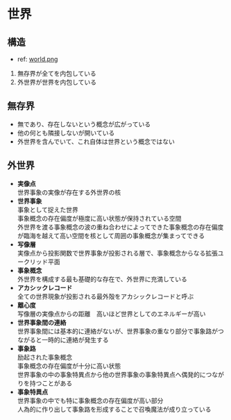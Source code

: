 # 世界
## 構造
- ref: [world.png](/reference/world.png)
1. 無存界が全てを内包している
2. 外世界が世界を内包している


## 無存界
- 無であり、存在しないという概念が広がっている
- 他の何とも隣接しないが開いている
- 外世界を含んでいて、これ自体は世界という概念ではない


## 外世界
- __実像点__  
  世界事象の実像が存在する外世界の核
- __世界事象__  
  事象として捉えた世界  
  事象概念の存在偏度が極度に高い状態が保持されている空間  
  外世界を渡る事象概念の波の重ね合わせによってできた事象概念の存在偏度が臨海を越えて高い空間を核として周囲の事象概念が集まってできる
- __写像層__  
  実像点から投影関数で世界事象が投影される層で、事象概念からなる拡張ユークリッド平面
- __事象概念__  
  外世界を構成する最も基礎的な存在で、外世界に充満している
- __アカシックレコード__  
  全ての世界現象が投影される最外殻をアカシックレコードと呼ぶ
- __離心度__  
  写像層の実像点からの距離　高いほど世界としてのエネルギーが高い
- __世界事象間の連絡__  
  世界事象間には基本的に連絡がないが、世界事象の重なり部分で事象路がつながると一時的に連絡が発生する
- __事象路__  
  励起された事象概念  
  事象概念の存在偏度が十分に高い状態  
  世界事象の中の事象特異点から他の世界事象の事象特異点へ偶発的につながりを持つことがある
- __事象特異点__  
  世界事象の中でも特に事象概念の存在偏度が高い部分  
  人為的に作り出して事象路を形成することで召喚魔法が成り立っている


